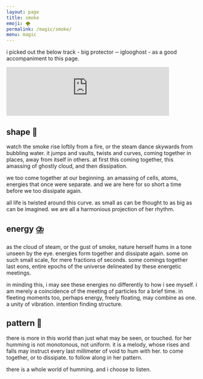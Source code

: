 ```yaml
---
layout: page
title: smoke
emoji: 🌪️
permalink: /magic/smoke/
menu: magic
---
```

i picked out the below track - <span class="subtle">big protector ─ iglooghost</span> - as a good accompaniment to this page.

<iframe width="428" height="128" src="https://www.youtube.com/embed/3hPjbc6wRfA" title="YouTube video player" frameborder="0" allow="accelerometer; autoplay; clipboard-write; encrypted-media; gyroscope; picture-in-picture" allowfullscreen></iframe>

## shape 📐
watch the smoke rise loftily from a fire, or the steam dance skywards from bubbling water. it jumps and vaults, twists and curves, coming together in places, away from itself in others. at first this coming together, this amassing of ghostly cloud, and then dissipation.

we too come together at our beginning. an amassing of cells, atoms, energies that once were separate. and we are here for so short a time before we too dissipate again.

all life is twisted around this curve. as small as can be thought to as big as can be imagined. we are all a harmonious projection of her rhythm.

## energy ⛈️
as the cloud of steam, or the gust of smoke, nature herself hums in a tone unseen by the eye. energies form together and dissipate again. some on such small scale, for mere fractions of seconds. some comings together last eons, entire epochs of the universe delineated by these energetic meetings.

in minding this, i may see these energies no differently to how i see myself. i am merely a coincidence of the meeting of particles for a brief time. in fleeting moments too, perhaps energy, freely floating, may combine as one. a unity of vibration. intention finding structure.

## pattern 🧩

there is more in this world than just what may be seen, or touched. for her humming is not monotonous, not uniform. it is a melody, whose rises and falls may instruct every last millimeter of void to hum with her. to come together, or to dissipate. to follow along in her pattern.

there is a whole world of humming. and i choose to listen.